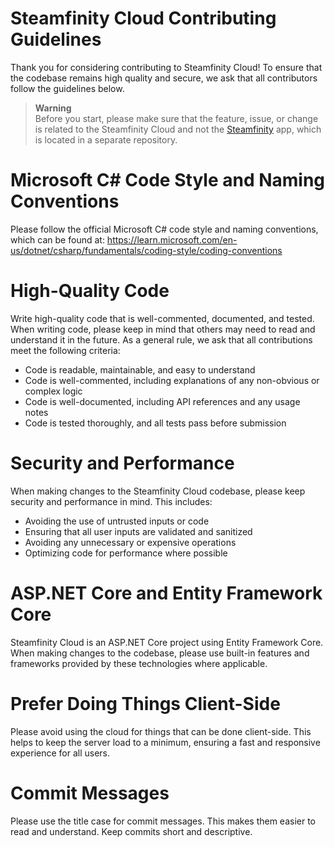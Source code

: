 # Steamfinity Cloud Contributing Guidelines
Thank you for considering contributing to Steamfinity Cloud! To ensure that the codebase remains high quality and secure, we ask that all contributors follow the guidelines below. 

> **Warning**<br>
> Before you start, please make sure that the feature, issue, or change is related to the Steamfinity Cloud and not the [Steamfinity](https://github.com/steamfinity/steamfinity) app, 
which is located in a separate repository.

# Microsoft C# Code Style and Naming Conventions
Please follow the official Microsoft C# code style and naming conventions, which can be found at:
https://learn.microsoft.com/en-us/dotnet/csharp/fundamentals/coding-style/coding-conventions

# High-Quality Code
Write high-quality code that is well-commented, documented, and tested. When writing code, please keep in mind that others may need to read and understand it in the future. As a general rule, we ask that all contributions meet the following criteria:

- Code is readable, maintainable, and easy to understand
- Code is well-commented, including explanations of any non-obvious or complex logic
- Code is well-documented, including API references and any usage notes
- Code is tested thoroughly, and all tests pass before submission

# Security and Performance
When making changes to the Steamfinity Cloud codebase, please keep security and performance in mind. This includes:

- Avoiding the use of untrusted inputs or code
- Ensuring that all user inputs are validated and sanitized
- Avoiding any unnecessary or expensive operations
- Optimizing code for performance where possible

# ASP.NET Core and Entity Framework Core
Steamfinity Cloud is an ASP.NET Core project using Entity Framework Core. When making changes to the codebase, please use built-in features and frameworks provided by these technologies where applicable.

# Prefer Doing Things Client-Side
Please avoid using the cloud for things that can be done client-side. This helps to keep the server load to a minimum, ensuring a fast and responsive experience for all users.

# Commit Messages
Please use the title case for commit messages. This makes them easier to read and understand. Keep commits short and descriptive.
